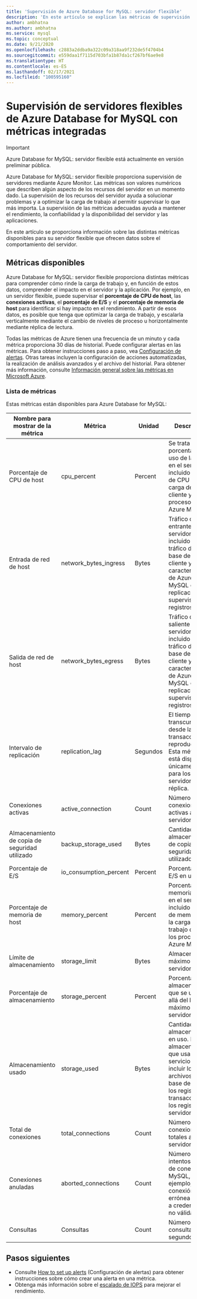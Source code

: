 ```yaml
---
title: 'Supervisión de Azure Database for MySQL: servidor flexible'
description: 'En este artículo se explican las métricas de supervisión y alerta de Azure Database for MySQL: servidor flexible, incluidas las estadísticas de CPU, almacenamiento y conexión.'
author: ambhatna
ms.author: ambhatna
ms.service: mysql
ms.topic: conceptual
ms.date: 9/21/2020
ms.openlocfilehash: c2883a2ddba9a322c09a318aa9f232de5f4704b4
ms.sourcegitcommit: e559daa1f7115d703bfa1b87da1cf267bf6ae9e8
ms.translationtype: HT
ms.contentlocale: es-ES
ms.lasthandoff: 02/17/2021
ms.locfileid: "100595160"
---
```

# <a name="monitor-azure-database-for-mysql-flexible-servers-with-built-in-metrics"></a>Supervisión de servidores flexibles de Azure Database for MySQL con métricas integradas

> [!IMPORTANT] 
> Azure Database for MySQL: servidor flexible está actualmente en versión preliminar pública.

Azure Database for MySQL: servidor flexible proporciona supervisión de servidores mediante Azure Monitor. Las métricas son valores numéricos que describen algún aspecto de los recursos del servidor en un momento dado. La supervisión de los recursos del servidor ayuda a solucionar problemas y a optimizar la carga de trabajo al permitir supervisar lo que más importa. La supervisión de las métricas adecuadas ayuda a mantener el rendimiento, la confiabilidad y la disponibilidad del servidor y las aplicaciones.

En este artículo se proporciona información sobre las distintas métricas disponibles para su servidor flexible que ofrecen datos sobre el comportamiento del servidor.

## <a name="available-metrics"></a>Métricas disponibles

Azure Database for MySQL: servidor flexible proporciona distintas métricas para comprender cómo rinde la carga de trabajo y, en función de estos datos, comprender el impacto en el servidor y la aplicación. Por ejemplo, en un servidor flexible, puede supervisar el **porcentaje de CPU de host**, las **conexiones activas**, el **porcentaje de E/S** y el **porcentaje de memoria de host** para identificar si hay impacto en el rendimiento. A partir de esos datos, es posible que tenga que optimizar la carga de trabajo, y escalarla verticalmente mediante el cambio de niveles de proceso u horizontalmente mediante réplica de lectura.

Todas las métricas de Azure tienen una frecuencia de un minuto y cada métrica proporciona 30 días de historial. Puede configurar alertas en las métricas. Para obtener instrucciones paso a paso, vea [Configuración de alertas](./how-to-alert-on-metric.md). Otras tareas incluyen la configuración de acciones automatizadas, la realización de análisis avanzados y el archivo del historial. Para obtener más información, consulte [Información general sobre las métricas en Microsoft Azure](../../azure-monitor/data-platform.md).

### <a name="list-of-metrics"></a>Lista de métricas
Estas métricas están disponibles para Azure Database for MySQL:

|Nombre para mostrar de la métrica|Métrica|Unidad|Descripción|
|---|---|---|---|
|Porcentaje de CPU de host|cpu_percent|Percent|Se trata del porcentaje de uso de la CPU en el servidor, incluido el uso de CPU de la carga de trabajo cliente y los procesos de Azure MySQL.|
|Entrada de red de host |network_bytes_ingress|Bytes|Tráfico de red entrante en el servidor, incluido el tráfico de la base de datos cliente y características de Azure MySQL como la replicación, la supervisión, los registros, etc.|
|Salida de red de host|network_bytes_egress|Bytes|Tráfico de red saliente en el servidor, incluido el tráfico de la base de datos cliente y características de Azure MySQL como la replicación, la supervisión, los registros, etc.|
|Intervalo de replicación|replication_lag|Segundos|El tiempo transcurrido desde la última transacción reproducida. Esta métrica está disponible únicamente para los servidores de réplica.|
|Conexiones activas|active_connection|Count|Número de conexiones activas al servidor.|
|Almacenamiento de copia de seguridad utilizado|backup_storage_used|Bytes|Cantidad de almacenamiento de copia de seguridad utilizado.|
|Porcentaje de E/S|io_consumption_percent|Percent|Porcentaje de E/S en uso.|
|Porcentaje de memoria de host|memory_percent|Percent|Porcentaje de memoria en uso en el servidor, incluido el uso de memoria de la carga de trabajo cliente y los procesos de Azure MySQL.|
|Límite de almacenamiento|storage_limit|Bytes|Almacenamiento máximo de este servidor.|
|Porcentaje de almacenamiento|storage_percent|Percent|Porcentaje de almacenamiento que se usa más allá del límite máximo del servidor.|
|Almacenamiento usado|storage_used|Bytes|Cantidad de almacenamiento en uso. El almacenamiento que usa el servicio puede incluir los archivos de base de datos, los registros de transacciones y los registros de servidor.|
|Total de conexiones|total_connections|Count|Número de conexiones totales al servidor|
|Conexiones anuladas|aborted_connections|Count|Número de intentos fallidos de conexión a MySQL, por ejemplo, conexión errónea debido a credenciales no válidas.|
|Consultas|Consultas|Count|Número de consultas por segundo|

## <a name="next-steps"></a>Pasos siguientes
- Consulte [How to set up alerts](./how-to-alert-on-metric.md) (Configuración de alertas) para obtener instrucciones sobre cómo crear una alerta en una métrica.
- Obtenga más información sobre el [escalado de IOPS](./concepts/../concepts-compute-storage.md#iops) para mejorar el rendimiento.
